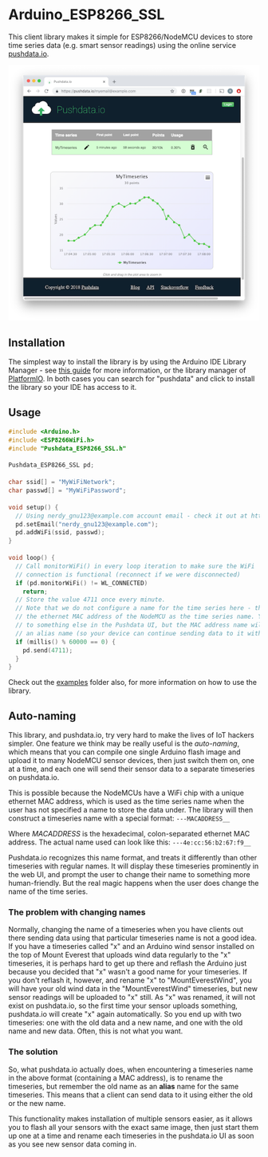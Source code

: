 # Arduino_ESP8266_SSL

This client library makes it simple for ESP8266/NodeMCU devices to store time series data 
(e.g. smart sensor readings) using the online service [pushdata.io](https://pushdata.io).

<p align="center"><img src="screenshot.png" alt="pushdata.io" width="600" height="auto"></p>

## Installation

The simplest way to install the library is by using the Arduino IDE Library Manager - see [this guide](https://www.arduino.cc/en/Guide/Libraries) for more information, or the library manager of [PlatformIO](https://platformio.org). In both cases you can search for "pushdata" and click to install the library so your IDE has access to it.

## Usage

```c++
#include <Arduino.h>
#include <ESP8266WiFi.h>
#include "Pushdata_ESP8266_SSL.h"

Pushdata_ESP8266_SSL pd;

char ssid[] = "MyWiFiNetwork";
char passwd[] = "MyWiFiPassword";

void setup() {
  // Using nerdy_gnu123@example.com account email - check it out at https://pushdata.io/nerdy_gnu123@example.com
  pd.setEmail("nerdy_gnu123@example.com");
  pd.addWiFi(ssid, passwd);
}

void loop() {
  // Call monitorWiFi() in every loop iteration to make sure the WiFi
  // connection is functional (reconnect if we were disconnected)
  if (pd.monitorWiFi() != WL_CONNECTED) 
    return;
  // Store the value 4711 once every minute. 
  // Note that we do not configure a name for the time series here - the Pushdata library will then use 
  // the ethernet MAC address of the NodeMCU as the time series name. You can change the primary name 
  // to something else in the Pushdata UI, but the MAC address name will always remain, and function as 
  // an alias name (so your device can continue sending data to it without any kind of reconfiguration)
  if (millis() % 60000 == 0) {
    pd.send(4711);
  }
}
```

Check out the [examples](https://github.com/pushdata-io/Arduino_ESP8266_SSL/tree/master/examples) folder also, for more information on how to use the library.

## Auto-naming

This library, and pushdata.io, try very hard to make the lives of IoT hackers simpler. One feature we think may be really useful is the *auto-naming*, which means that you can compile one single Arduino flash image and upload it to many NodeMCU sensor devices, then just switch them on, one at a time, and each one will send their sensor data to a separate timeseries on pushdata.io.

This is possible because the NodeMCUs have a WiFi chip with a unique ethernet MAC address, which is used as the time series name when the user has not specified a name to store the data under. The library will then construct a timeseries name with a special format: `---MACADDRESS__`

Where *MACADDRESS* is the hexadecimal, colon-separated ethernet MAC address. The actual name used can look like this: `---4e:cc:56:b2:67:f9__`

Pushdata.io recognizes this name format, and treats it differently than other timeseries with regular names. It will display these timeseries prominently in the web UI, and prompt the user to change their name to something more human-friendly. But the real magic happens when the user does change the name of the time series. 

### The problem with changing names

Normally, changing the name of a timeseries when you have clients out there sending data using that particular timeseries name is not a good idea. If you have a timeseries called "x" and an Arduino wind sensor installed on the top of Mount Everest that uploads wind data regularly to the "x" timeseries, it is perhaps hard to get up there and reflash the Arduino just because you decided that "x" wasn't a good name for your timeseries. If you don't reflash it, however, and rename "x" to "MountEverestWind", you will have your old wind data in the "MountEverestWind" timeseries, but new sensor readings will be uploaded to "x" still. As "x" was renamed, it will not exist on pushdata.io, so the first time your sensor uploads something, pushdata.io will create "x" again automatically. So you end up with two timeseries: one with the old data and a new name, and one with the old name and new data. Often, this is not what you want.

### The solution

So, what pushdata.io actually does, when encountering a timeseries name in the above format (containing a MAC address), is to rename the timeseries, but remember the old name as an __alias__ name for the same timeseries. This means that a client can send data to it using either the old or the new name.

This functionality makes installation of multiple sensors easier, as it allows you to flash all your sensors with the exact same image, then just start them up one at a time and rename each timeseries in the pushdata.io UI as soon as you see new sensor data coming in.
